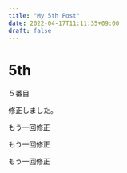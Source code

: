 ```yaml
---
title: "My 5th Post"
date: 2022-04-17T11:11:35+09:00
draft: false
---
```


# 5th

５番目

修正しました。

もう一回修正

もう一回修正

もう一回修正
